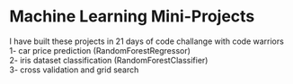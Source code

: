 # Machine Learning Mini-Projects
I have built these projects in 21 days of code challange with code warriors
1- car price prediction (RandomForestRegressor)<br>
2- iris dataset classification (RandomForestClassifier)<br>
3- cross validation and grid search


 

